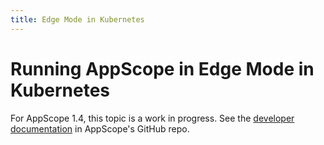 ```yaml
---
title: Edge Mode in Kubernetes
---
```


# Running AppScope in Edge Mode in Kubernetes

For AppScope 1.4, this topic is a work in progress. See the [developer documentation](https://github.com/criblio/appscope/tree/master/docs) in AppScope's GitHub repo.
